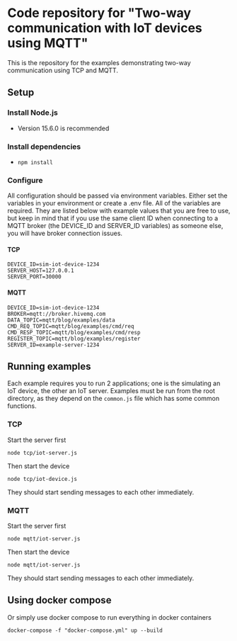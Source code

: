 # Code repository for "Two-way communication with IoT devices using MQTT"

This is the repository for the examples demonstrating two-way communication using TCP and MQTT.

## Setup

### Install Node.js

- Version 15.6.0 is recommended

### Install dependencies

- `npm install`

### Configure

All configuration should be passed via environment variables. Either set the variables in your environment or create a .env file. All of the variables are required. They are listed below with example values that you are free to use, but keep in mind that if you use the same client ID when connecting to a MQTT broker (the DEVICE_ID and SERVER_ID variables) as someone else, you will have broker connection issues.

#### TCP

```
DEVICE_ID=sim-iot-device-1234
SERVER_HOST=127.0.0.1
SERVER_PORT=30000
```

#### MQTT

```
DEVICE_ID=sim-iot-device-1234
BROKER=mqtt://broker.hivemq.com
DATA_TOPIC=mqtt/blog/examples/data
CMD_REQ_TOPIC=mqtt/blog/examples/cmd/req
CMD_RESP_TOPIC=mqtt/blog/examples/cmd/resp
REGISTER_TOPIC=mqtt/blog/examples/register
SERVER_ID=example-server-1234
```

## Running examples

Each example requires you to run 2 applications; one is the simulating an IoT device, the other an IoT server. Examples must be run from the root directory, as they depend on the `common.js` file which has some common functions.

### TCP 

Start the server first

```
node tcp/iot-server.js
```

Then start the device

```
node tcp/iot-device.js
```

They should start sending messages to each other immediately.

### MQTT

Start the server first

```
node mqtt/iot-server.js
```

Then start the device

```
node mqtt/iot-server.js
```

They should start sending messages to each other immediately.

## Using docker compose

Or simply use docker compose to run everything in docker containers

```shell
docker-compose -f "docker-compose.yml" up --build
```

